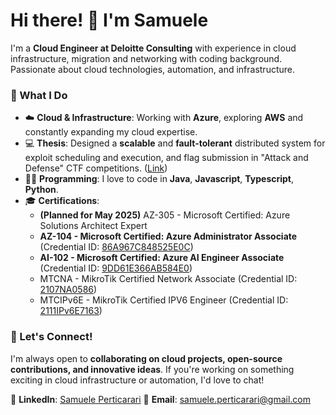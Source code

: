 # Hi there! 👋 I'm Samuele

I'm a **Cloud Engineer at Deloitte Consulting** with experience in cloud infrastructure, migration and networking with coding background.
Passionate about cloud technologies, automation, and infrastructure.

### 🚀 What I Do
- ☁️ **Cloud & Infrastructure**: Working with **Azure**, exploring **AWS** and constantly expanding my cloud expertise.
- 💻 **Thesis**: Designed a **scalable** and **fault-tolerant** distributed system for exploit scheduling and execution, and flag submission in "Attack and Defense" CTF competitions. ([Link](https://github.com/SamuPert/distributed-ctf-tool))
- 👨‍💻 **Programming**: I love to code in **Java**, **Javascript**, **Typescript**, **Python**.
- 🎓 **Certifications**:
  - **(Planned for May 2025)** AZ-305 - Microsoft Certified: Azure Solutions Architect Expert
  - **AZ-104 - Microsoft Certified: Azure Administrator Associate** (Credential ID: [86A967C848525E0C](https://learn.microsoft.com/api/credentials/share/en-us/SamuelePerticarari/86A967C848525E0C?sharingId=1EBB8B954FC2F25E))
  - **AI-102 - Microsoft Certified: Azure AI Engineer Associate** (Credential ID: [9DD61E366AB584E0]([XXXX](https://learn.microsoft.com/api/credentials/share/en-us/SamuelePerticarari/9DD61E366AB584E0?sharingId=1EBB8B954FC2F25E)))
  - MTCNA - MikroTik Certified Network Associate (Credential ID: [2107NA0586](https://mikrotik.com/training/certificates/b210586cebedd28fb1d7))
  - MTCIPv6E - MikroTik Certified IPV6 Engineer (Credential ID: [2111IPv6E7163](https://mikrotik.com/training/certificates/b217163c4a7fd1d4bf6f))

### 🤝 Let's Connect!
I'm always open to **collaborating on cloud projects, open-source contributions, and innovative ideas**. If you're working on something exciting in cloud infrastructure or automation, I'd love to chat!

📱 **LinkedIn**: [Samuele Perticarari](https://www.linkedin.com/in/samuele-perticarari/)
📧 **Email**: [samuele.perticarari@gmail.com](mailto:samuele.perticarari@gmail.com)